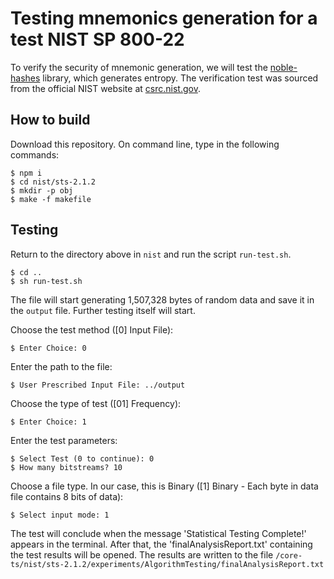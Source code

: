 # Testing mnemonics generation for a test NIST SP 800-22

To verify the security of mnemonic generation, we will test the [noble-hashes](https://github.com/paulmillr/noble-hashes) library, which generates entropy.
The verification test was sourced from the official NIST website at [csrc.nist.gov](https://csrc.nist.gov/projects/random-bit-generation/documentation-and-software).

How to build
------------
Download this repository. On command line, type in the following commands:
```console
$ npm i
$ cd nist/sts-2.1.2
$ mkdir -p obj
$ make -f makefile
```

Testing
------------
Return to the directory above in `nist` and run the script `run-test.sh`.
```console
$ cd ..
$ sh run-test.sh
```

The file will start generating 1,507,328 bytes of random data and save it in the `output` file.
Further testing itself will start.

Choose the test method ([0] Input File):
```console
$ Enter Choice: 0
```

Enter the path to the file:
```console
$ User Prescribed Input File: ../output
```

Choose the type of test ([01] Frequency):
```console
$ Enter Choice: 1
```

Enter the test parameters:
```console
$ Select Test (0 to continue): 0
$ How many bitstreams? 10
```

Choose a file type. In our case, this is Binary ([1] Binary - Each byte in data file contains 8 bits of data):
```console
$ Select input mode: 1
```

The test will conclude when the message 'Statistical Testing Complete!' appears in the terminal.
After that, the 'finalAnalysisReport.txt' containing the test results will be opened.
The results are written to the file `/core-ts/nist/sts-2.1.2/experiments/AlgorithmTesting/finalAnalysisReport.txt`
